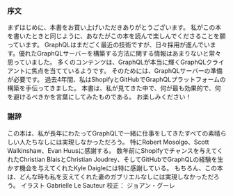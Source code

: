 ### 序文
まずはじめに、本書をお買い上げいただきありがとうございます。
私がこの本を書いたときと同じように、あなたがこの本を読んで楽しんでくださることを願っています。
GraphQLはまだごく最近の技術ですが、日々採用が進んでいます。優れたGraphQLサーバーを構築する方法に関する情報はあまりないと常々思っていました。
多くのコンテンツは、GraphQLが本当に輝くGraphQLクライアントに焦点を当てているようです。
そのためには、GraphQLサーバーの準備が必要です。
過去4年間、私はShopifyとGitHubでGraphQLプラットフォームの構築を手伝ってきました。
本書は、私が見てきた中で、何が最も効果的で、何を避けるべきかを言葉にしてみたものである。
お楽しみください！

### 謝辞
この本は、私が長年にわたってGraphQLで一緒に仕事をしてきたすべての素晴らしい人たちなしには実現しなかっただろう。
特にRobert Mosolgo、Scott Walkinshaw、Evan Huusに感謝する。
数年前にShopifyでチャンスを与えてくれたChristian BlaisとChristian Joudrey、そしてGitHubでGraphQLの経験を生かす機会を与えてくれたKyle Daigleには特に感謝している。
もちろん、この本は、どんな時も私を支えてくれた妻のガブリエルなしには実現しなかっただろう。
イラスト Gabrielle Le Sauteur 校正： ジョアン・グーレ